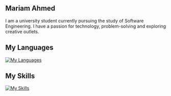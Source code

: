 ## Mariam Ahmed
I am a university student currently pursuing the study of Software Engineering. I have a passion for technology, problem-solving and exploring creative outlets.
## My Languages
[![My Languages](https://skillicons.dev/icons?i=c,java,python,javascript,html,css,r,sql)](https://skillicons.dev)
## My Skills
[![My Skills](https://skillicons.dev/icons?i=github,docker,kubernetes,terraform,linux,aws)](https://skillicons.dev)
